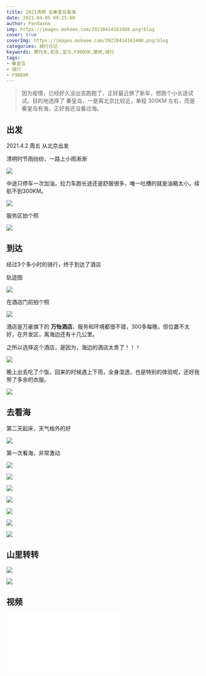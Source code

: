 ```yaml
---
title: 2021清明 去秦皇岛看海
date: 2021-04-05 09:25:00
author: Pandaxnm
img: https://images.mokeee.com/20210414163408.png!blog
cover: true
coverImg: https://images.mokeee.com/20210414163408.png!blog
categories: 骑行日记
keywords: 摩托车,机车,宝马,F900XR,摩旅,骑行
tags:
- 秦皇岛
- 骑行
- F900XR
---
```


> 因为疫情，已经好久没出去跑跑了，正好最近换了新车，想跑个小长途试试。目的地选择了 秦皇岛，一是离北京比较近，单程 300KM 左右，而是秦皇岛有海，正好我还没看过海。

## 出发
2021.4.2 周五 从北京出发  

清明时节雨纷纷，一路上小雨淅淅

![](https://images.mokeee.com/20210414172048.jpg!blog)

中途只停车一次加油，拉力车跑长途还是舒服很多，唯一吐槽的就是油箱太小，续航不到300KM。

![](https://images.mokeee.com/20210414172049.jpg!blog)

服务区拍个照

![](https://images.mokeee.com/20210414163416.png!blog)


## 到达
经过3个多小时的骑行，终于到达了酒店

轨迹图

![](https://images.mokeee.com/20210414163402.JPG!blog)

在酒店门前拍个照

![](https://images.mokeee.com/20210414163417.png!blog?imageMogr2/auto-orient)

酒店是万豪旗下的 **万怡酒店**，服务和环境都很不错，300多每晚，但位置不太好，在开发区，离海边还有十几公里。

之所以选择这个酒店，是因为，海边的酒店太贵了！！！

![](https://images.mokeee.com/20210414163409.png!blog)

晚上出去吃了个饭，回来的时候遇上下雨，全身湿透，也是特别的体验呢，还好我带了多余的衣服。

![](https://images.mokeee.com/20210414163414.png!blog?imageMogr2/auto-orient)

## 去看海

第二天起床，天气格外的好

![](https://images.mokeee.com/20210414163413.png!blog)

第一次看海，非常激动

![](https://images.mokeee.com/20210414163404.jpg!blog)

![](https://images.mokeee.com/20210414163412.png!blog)

![](https://images.mokeee.com/20210414163407.jpg!blog)

![](https://images.mokeee.com/20210414163411.png!blog)

![](https://images.mokeee.com/20210414163415.png!blog)

![](https://images.mokeee.com/20210414163406.jpg!blog)

![](https://images.mokeee.com/20210414163408.png!blog)

## 山里转转

![](https://images.mokeee.com/20210414163405.jpg)

![](https://images.mokeee.com/20210414163403.jpg)

## 视频
<iframe src="//player.bilibili.com/player.html?aid=417437422&bvid=BV1UV411n73y&cid=320512020&page=1" scrolling="no" border="0" frameborder="no" framespacing="0" allowfullscreen="true"> </iframe>
